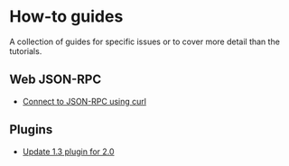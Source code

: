 # How-to guides

A collection of guides for specific issues or to cover more detail than the tutorials.

## Web JSON-RPC

- [Connect to JSON-RPC using curl](curl-jsonrpc.md)

## Plugins

<!--
- [Create a plugin](create-plugin.md)
-->

- [Update 1.3 plugin for 2.0](update-1.3-plugin.md)
